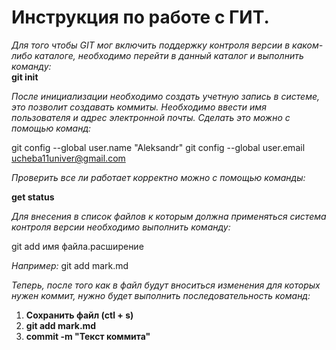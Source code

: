 # Инструкция по работе с ГИТ. 

*Для того чтобы GIT мог включить поддержку контроля версии в каком-либо каталоге, необходимо перейти в данный каталог и выполнить команду:*  
**git init**

*После инициализации необходимо создать учетную запись в системе, это позволит создавать коммиты. Необходимо ввести имя пользователя и адрес электронной почты. Сделать это можно с помощью команд:* 

git config --global user.name "Aleksandr"
git config --global user.email ucheba11univer@gmail.com

*Проверить все ли работает корректно можно с помощью команды:*

**get status**

*Для внесения в список файлов к которым должна применяться система контроля версии необходимо выполнить команду:*

git add имя файла.расширение

*Например:* git add mark.md

*Теперь, после того как в файл будут вноситься изменения для которых нужен коммит, нужно будет выполнить последовательность команд:*

1. **Сохранить файл (ctl + s)**
2. **git add mark.md**
3. **commit -m "Текст коммита"**






